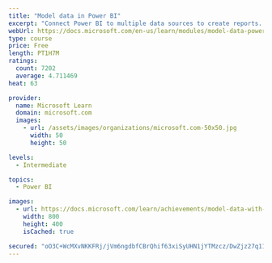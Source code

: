 ```yaml
---
title: "Model data in Power BI"
excerpt: "Connect Power BI to multiple data sources to create reports. Define the relationship between your data sources."
webUrl: https://docs.microsoft.com/en-us/learn/modules/model-data-power-bi/
type: course
price: Free
length: PT1H7M
ratings:
  count: 7202
  average: 4.711469
heat: 63

provider:
  name: Microsoft Learn
  domain: microsoft.com
  images:
    - url: /assets/images/organizations/microsoft.com-50x50.jpg
      width: 50
      height: 50

levels:
  - Intermediate

topics:
  - Power BI

images:
  - url: https://docs.microsoft.com/learn/achievements/model-data-with-power-bi-desktop-social.png
    width: 800
    height: 400
    isCached: true

secured: "oO3C+WcMXvNKKFRj/jVm6ngdbfCBrQhif63xiSyUHN1jYTMzcz/DwZjz27q11+o3BwhmhSSJ3b0ZEJIEIS7ZqcIB2cjBQ13U2UI/bvKFbueb1dj8YdgLIEmv97Lx23q1lj3xTueXBU9i8HwsjUdHIgmXsuwfnexko2h/Y/0PPtio6C2eiuvkBG9RC2BU9l0guvirZOdVkTtk+8/tDjyUOE9zNxU51rxLgWj7vQOD83S6KQ6VddtWf6bDSw3boJHQW6r/FKSBYf7spwDIFGWqS05s3fE5cS5NyV7cQcNYjl+PkDULoW0MxH0FQ6t5SfR+onFnjNl+5ywnoJKm+DZDJeLyA9jvPJw/4FVX357KDiY+RX6BNPGnlDay8qpkelP2IQ1ErrDM8YnzUAIYfBDheNPVb3xu3fRMw0mGdVCypds=;EKiu4sktjoL7LiFb1Tdsqg=="
---
```


